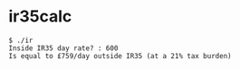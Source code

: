 # ir35calc
```
$ ./ir
Inside IR35 day rate? : 600
Is equal to £759/day outside IR35 (at a 21% tax burden)
```
